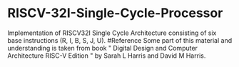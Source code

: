 # RISCV-32I-Single-Cycle-Processor
Implementation of RISCV32I Single Cycle Architecture consisting of six base instructions (R, I, B, S, J, U).
#Reference
Some part of this material and understanding is taken from book " Digital Design and Computer Architecture RISC-V Edition " by Sarah L Harris and David M Harris.
